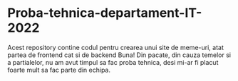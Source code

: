 # Proba-tehnica-departament-IT-2022
Acest repository contine codul pentru crearea unui site de meme-uri, atat partea de frontend cat si de backend
Buna! Din pacate, din cauza temelor si a partialelor, nu am avut timpul sa fac proba tehnica, desi mi-ar fi placut foarte mult sa fac parte din echipa.
